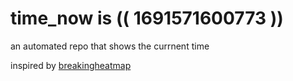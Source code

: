 # time_now is (( 1691571600773 ))

an automated repo that shows the currnent time

inspired by [breakingheatmap](https://github.com/breakingheatmap/breakingheatmap)